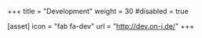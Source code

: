+++
title = "Development"
weight = 30
#disabled = true

[asset]
  icon = "fab fa-dev"
  url = "http://dev.on-i.de/"
+++
